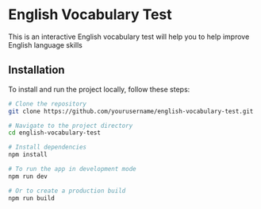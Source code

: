 # English Vocabulary Test

This is an interactive English vocabulary test will help you to help improve English language skills

## Installation

To install and run the project locally, follow these steps:

```bash
# Clone the repository
git clone https://github.com/yourusername/english-vocabulary-test.git

# Navigate to the project directory
cd english-vocabulary-test

# Install dependencies
npm install

# To run the app in development mode
npm run dev

# Or to create a production build
npm run build


